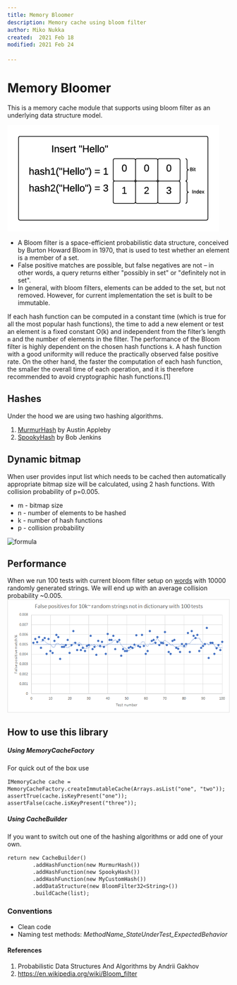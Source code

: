 ```yaml
---
title: Memory Bloomer
description: Memory cache using bloom filter
author: Miko Nukka
created:  2021 Feb 18
modified: 2021 Feb 24

---
```


Memory Bloomer
=========
This is a memory cache module that supports using bloom filter as an underlying data structure model.

![Bloom filter in action](/readme/bloomfilter_how_it_works.gif?raw=true "How bloom filter works")
 
 * A Bloom filter is a space-efficient probabilistic data structure, conceived by Burton Howard Bloom in 1970, 
 that is used to test whether an element is a member of a set.
 * False positive matches are possible, but false negatives are not – in other words, 
 a query returns either "possibly in set" or "definitely not in set".
 * In general, with bloom filters, elements can be added to the set, but not removed. 
 However, for current implementation the set is built to be immutable.


If each hash function can be computed in a constant time (which
is true for all the most popular hash functions), the time to add a new
element or test an element is a fixed constant O(k) and independent from
the filter’s length ``m`` and the number of elements in the filter.
The performance of the Bloom filter is highly dependent on the chosen hash
functions ``k``. A hash function with a good uniformity will reduce the practically
observed false positive rate. On the other hand, the faster the computation
of each hash function, the smaller the overall time of each operation, and
it is therefore recommended to avoid cryptographic hash functions.[1]



## Hashes
Under the hood we are using two hashing algorithms.
1. [MurmurHash](https://github.com/aappleby/smhasher/wiki/MurmurHash3) by Austin Appleby
2. [SpookyHash](https://burtleburtle.net/bob/hash/spooky.html) by Bob Jenkins

## Dynamic bitmap
When user provides input list which needs to be cached 
then automatically appropriate bitmap size will be calculated, 
using 2 hash functions. With collision probability of p=0.005.

* m - bitmap size
* n - number of elements to be hashed
* k - number of hash functions
* p - collision probability

<img alt="formula" src="https://render.githubusercontent.com/render/math?math=m%20=%20\frac{n\log%20p}{\log%20\left(\frac{1}{2^{\log%202}}\right)}%20=%20\frac{n%20\log%20p}{\log(0.6185)}." />

## Performance
When we run 100 tests with current bloom filter setup on [words](https://en.wikipedia.org/wiki/Words_(Unix)) 
with 10000 randomly generated strings. We will end up with an average collision probability ~0.005.
![False positives](/readme/collision_chart.png?raw=true "How bloom filter works")

How to use this library
---

##### Using MemoryCacheFactory
For quick out of the box use
````
IMemoryCache cache = MemoryCacheFactory.createImmutableCache(Arrays.asList("one", "two"));
assertTrue(cache.isKeyPresent("one"));
assertFalse(cache.isKeyPresent("three"));
````

##### Using CacheBuilder
If you want to switch out one of the hashing algorithms or add one of your own.
````
return new CacheBuilder()
        .addHashFunction(new MurmurHash())
        .addHashFunction(new SpookyHash())
        .addHashFunction(new MyCustomHash())
        .addDataStructure(new BloomFilter32<String>())
        .buildCache(list);
````


### Conventions
* Clean code
* Naming test methods: _MethodName_StateUnderTest_ExpectedBehavior_

#### References
1. Probabilistic Data Structures And Algorithms by Andrii Gakhov
2. https://en.wikipedia.org/wiki/Bloom_filter 
